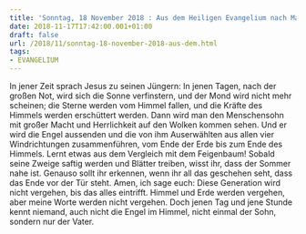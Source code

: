 ```yaml
---
title: 'Sonntag, 18 November 2018 : Aus dem Heiligen Evangelium nach Markus - Mk 13,24-32.'
date: 2018-11-17T17:42:00.001+01:00
draft: false
url: /2018/11/sonntag-18-november-2018-aus-dem.html
tags: 
- EVANGELIUM
---
```


In jener Zeit sprach Jesus zu seinen Jüngern: In jenen Tagen, nach der großen Not, wird sich die Sonne verfinstern, und der Mond wird nicht mehr scheinen; die Sterne werden vom Himmel fallen, und die Kräfte des Himmels werden erschüttert werden. Dann wird man den Menschensohn mit großer Macht und Herrlichkeit auf den Wolken kommen sehen. Und er wird die Engel aussenden und die von ihm Auserwählten aus allen vier Windrichtungen zusammenführen, vom Ende der Erde bis zum Ende des Himmels. Lernt etwas aus dem Vergleich mit dem Feigenbaum! Sobald seine Zweige saftig werden und Blätter treiben, wisst ihr, dass der Sommer nahe ist. Genauso sollt ihr erkennen, wenn ihr all das geschehen seht, dass das Ende vor der Tür steht. Amen, ich sage euch: Diese Generation wird nicht vergehen, bis das alles eintrifft. Himmel und Erde werden vergehen, aber meine Worte werden nicht vergehen. Doch jenen Tag und jene Stunde kennt niemand, auch nicht die Engel im Himmel, nicht einmal der Sohn, sondern nur der Vater.